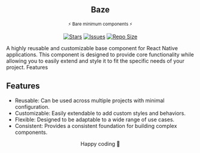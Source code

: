 <p align="center">
  <h2 align="center">Baze</h2>
  <p align="center"><sup>⚡ Bare minimum components ⚡</sup></p>
</p>

<p align="center">
	<a href="https://github.com/nipunravisara/baze/stargazers">
		<img alt="Stars" src="https://img.shields.io/github/stars/nipunravisara/baze?style=for-the-badge&logo=starship&color=C9CBFF&logoColor=D9E0EE&labelColor=302D41"></a>
	<a href="https://github.com/nipunravisara/baze/issues">
		<img alt="Issues" src="https://img.shields.io/github/issues/nipunravisara/baze?style=for-the-badge&logo=bilibili&color=F5E0DC&logoColor=D9E0EE&labelColor=302D41"></a>
	<a href="https://github.com/nipunravisara/baze">
		<img alt="Repo Size" src="https://img.shields.io/github/repo-size/nipunravisara/baze?color=%23DDB6F2&label=SIZE&logo=codesandbox&style=for-the-badge&logoColor=D9E0EE&labelColor=302D41"/></a>
</p>

A highly reusable and customizable base component for React Native applications. This component is designed to provide core functionality while allowing you to easily extend and style it to fit the specific needs of your project.
Features

## Features

- Reusable: Can be used across multiple projects with minimal configuration.
- Customizable: Easily extendable to add custom styles and behaviors.
- Flexible: Designed to be adaptable to a wide range of use cases.
- Consistent: Provides a consistent foundation for building complex components.

<div align="center">
Happy coding 🤘
</div>
